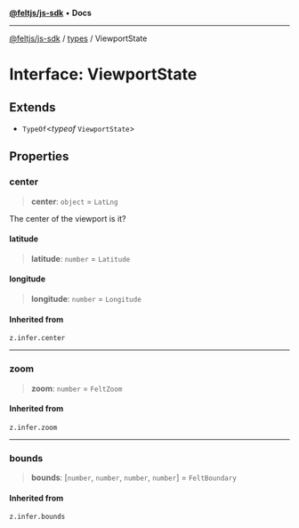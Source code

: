 [**@feltjs/js-sdk**](../../README.md) • **Docs**

***

[@feltjs/js-sdk](../../modules.md) / [types](../README.md) / ViewportState

# Interface: ViewportState

## Extends

- `TypeOf`\<*typeof* `ViewportState`\>

## Properties

### center

> **center**: `object` = `LatLng`

The center of the viewport is it?

#### latitude

> **latitude**: `number` = `Latitude`

#### longitude

> **longitude**: `number` = `Longitude`

#### Inherited from

`z.infer.center`

***

### zoom

> **zoom**: `number` = `FeltZoom`

#### Inherited from

`z.infer.zoom`

***

### bounds

> **bounds**: [`number`, `number`, `number`, `number`] = `FeltBoundary`

#### Inherited from

`z.infer.bounds`
